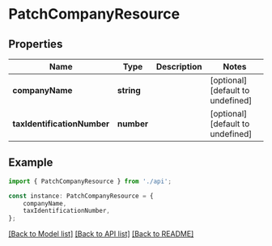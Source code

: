 # PatchCompanyResource


## Properties

Name | Type | Description | Notes
------------ | ------------- | ------------- | -------------
**companyName** | **string** |  | [optional] [default to undefined]
**taxIdentificationNumber** | **number** |  | [optional] [default to undefined]

## Example

```typescript
import { PatchCompanyResource } from './api';

const instance: PatchCompanyResource = {
    companyName,
    taxIdentificationNumber,
};
```

[[Back to Model list]](../README.md#documentation-for-models) [[Back to API list]](../README.md#documentation-for-api-endpoints) [[Back to README]](../README.md)
